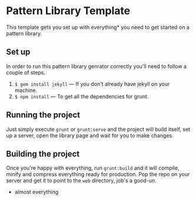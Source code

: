 # Pattern Library Template

This template gets you set up with everything* you need to get started on a pattern library.

## Set up
In order to run this pattern library genrator correctly you'll need to follow a couple of steps.

1. `$ gem install jekyll` — If you don't already have jekyll on your machine.
2. `$ npm install` — To get all the dependencies for grunt.

## Running the project
Just simply execute `grunt` or `grunt:serve` and the project will build itself, set up a server, open the library page and wait for you to make changes.

## Building the project
Once you're happy with everything, run `grunt:build` and it will compile, minify and compress everything ready for production. Pop the repo on your server and get it to point to the `web` directory, job's a good-un.

* almost everything
